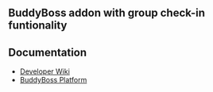 ## BuddyBoss addon with group check-in funtionality

## Documentation

- [Developer Wiki](https://github.com/buddyboss//wiki)
- [BuddyBoss Platform](https://github.com/buddyboss/buddyboss-platform)
